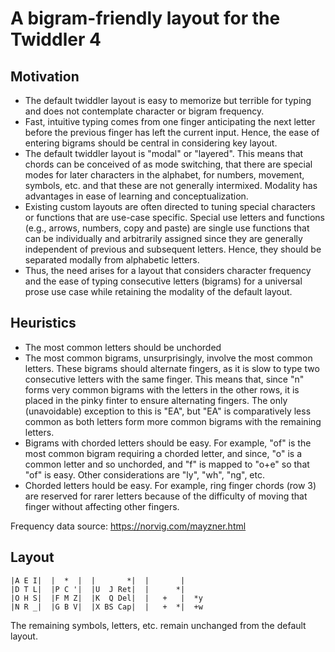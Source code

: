 # A bigram-friendly layout for the Twiddler 4

## Motivation
- The default twiddler layout is easy to memorize but terrible for typing and does not contemplate character or bigram frequency.
- Fast, intuitive typing comes from one finger anticipating the next letter before the previous finger has left the current input. Hence, the ease of entering bigrams should be central in considering key layout.
- The default twiddler layout is "modal" or "layered". This means that chords can be conceived of as mode switching, that there are special modes for later characters in the alphabet, for numbers, movement, symbols, etc. and that these are not generally intermixed. Modality has advantages in ease of learning and conceptualization.
- Existing custom layouts are often directed to tuning special characters or functions that are use-case specific. Special use letters and functions (e.g., arrows, numbers, copy and paste) are single use functions that can be individually and arbitrarily assigned since they are generally independent of previous and subsequent letters. Hence, they should be separated modally from alphabetic letters.
- Thus, the need arises for a layout that considers character frequency and the ease of typing consecutive letters (bigrams) for a universal prose use case while retaining the modality of the default layout.

## Heuristics
- The most common letters should be unchorded
- The most common bigrams, unsurprisingly, involve the most common letters. These bigrams should alternate fingers, as it is slow to type two consecutive letters with the same finger. This means that, since "n" forms very common bigrams with the letters in the other rows, it is placed in the pinky finter to ensure alternating fingers. The only (unavoidable) exception to this is "EA", but "EA" is comparatively less common as both letters form more common bigrams with the remaining letters.
- Bigrams with chorded letters should be easy. For example, "of" is the most common bigram requiring a chorded letter, and since, "o" is a common letter and so unchorded, and "f" is mapped to "o+e" so that "of" is easy. Other considerations are "ly", "wh", "ng", etc.
- Chorded letters hould be easy. For example, ring finger chords (row 3) are reserved for rarer letters because of the difficulty of moving that finger without affecting other fingers.

   
Frequency data source:
https://norvig.com/mayzner.html

## Layout

```
|A E I|  |  *  |  |       *|  |       |  
|D T L|  |P C '|  |U  J Ret|  |      *|
|O H S|  |F M Z|  |K  Q Del|  |   +   |  *y
|N R _|  |G B V|  |X BS Cap|  |   +  *|  +w
```

The remaining symbols, letters, etc. remain unchanged from the default layout.
